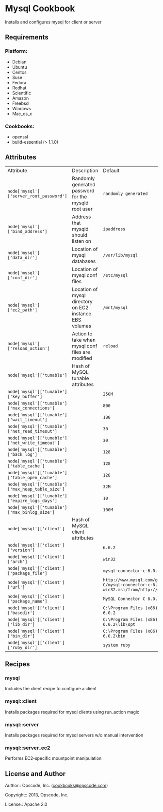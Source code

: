 Mysql Cookbook
==============

Installs and configures mysql for client or server

Requirements
------------

### Platform:

* Debian
* Ubuntu
* Centos
* Suse
* Fedora
* Redhat
* Scientific
* Amazon
* Freebsd
* Windows
* Mac_os_x

### Cookbooks:

* openssl
* build-essential (> 1.1.0)

Attributes
----------

<table>
  <tr>
    <td>Attribute</td>
    <td>Description</td>
    <td>Default</td>
  </tr>
  <tr>
    <td><code>node['mysql']['server_root_password']</code></td>
    <td>Randomly generated password for the mysqld root user</td>
    <td><code>randomly generated</code></td>
  </tr>
  <tr>
    <td><code>node['mysql']['bind_address']</code></td>
    <td>Address that mysqld should listen on</td>
    <td><code>ipaddress</code></td>
  </tr>
  <tr>
    <td><code>node['mysql']['data_dir']</code></td>
    <td>Location of mysql databases</td>
    <td><code>/var/lib/mysql</code></td>
  </tr>
  <tr>
    <td><code>node['mysql']['conf_dir']</code></td>
    <td>Location of mysql conf files</td>
    <td><code>/etc/mysql</code></td>
  </tr>
  <tr>
    <td><code>node['mysql']['ec2_path']</code></td>
    <td>Location of mysql directory on EC2 instance EBS volumes</td>
    <td><code>/mnt/mysql</code></td>
  </tr>
  <tr>
    <td><code>node['mysql']['reload_action']</code></td>
    <td>Action to take when mysql conf files are modified</td>
    <td><code>reload</code></td>
  </tr>
  <tr>
    <td><code>node['mysql']['tunable']</code></td>
    <td>Hash of MySQL tunable attributes</td>
    <td><code></code></td>
  </tr>
  <tr>
    <td><code>node['mysql']['tunable']['key_buffer']</code></td>
    <td></td>
    <td><code>250M</code></td>
  </tr>
  <tr>
    <td><code>node['mysql']['tunable']['max_connections']</code></td>
    <td></td>
    <td><code>800</code></td>
  </tr>
  <tr>
    <td><code>node['mysql']['tunable']['wait_timeout']</code></td>
    <td></td>
    <td><code>180</code></td>
  </tr>
  <tr>
    <td><code>node['mysql']['tunable']['net_read_timeout']</code></td>
    <td></td>
    <td><code>30</code></td>
  </tr>
  <tr>
    <td><code>node['mysql']['tunable']['net_write_timeout']</code></td>
    <td></td>
    <td><code>30</code></td>
  </tr>
  <tr>
    <td><code>node['mysql']['tunable']['back_log']</code></td>
    <td></td>
    <td><code>128</code></td>
  </tr>
  <tr>
    <td><code>node['mysql']['tunable']['table_cache']</code></td>
    <td></td>
    <td><code>128</code></td>
  </tr>
  <tr>
    <td><code>node['mysql']['tunable']['table_open_cache']</code></td>
    <td></td>
    <td><code>128</code></td>
  </tr>
  <tr>
    <td><code>node['mysql']['tunable']['max_heap_table_size']</code></td>
    <td></td>
    <td><code>32M</code></td>
  </tr>
  <tr>
    <td><code>node['mysql']['tunable']['expire_logs_days']</code></td>
    <td></td>
    <td><code>10</code></td>
  </tr>
  <tr>
    <td><code>node['mysql']['tunable']['max_binlog_size']</code></td>
    <td></td>
    <td><code>100M</code></td>
  </tr>
  <tr>
    <td><code>node['mysql']['client']</code></td>
    <td>Hash of MySQL client attributes</td>
    <td><code></code></td>
  </tr>
  <tr>
    <td><code>node['mysql']['client']['version']</code></td>
    <td></td>
    <td><code>6.0.2</code></td>
  </tr>
  <tr>
    <td><code>node['mysql']['client']['arch']</code></td>
    <td></td>
    <td><code>win32</code></td>
  </tr>
  <tr>
    <td><code>node['mysql']['client']['package_file']</code></td>
    <td></td>
    <td><code>mysql-connector-c-6.0.2-win32.msi</code></td>
  </tr>
  <tr>
    <td><code>node['mysql']['client']['url']</code></td>
    <td></td>
    <td><code>http://www.mysql.com/get/Downloads/Connector-C/mysql-connector-c-6.0.2-win32.msi/from/http://mysql.mirrors.pair.com/</code></td>
  </tr>
  <tr>
    <td><code>node['mysql']['client']['package_name']</code></td>
    <td></td>
    <td><code>MySQL Connector C 6.0.2</code></td>
  </tr>
  <tr>
    <td><code>node['mysql']['client']['basedir']</code></td>
    <td></td>
    <td><code>C:\Program Files (x86)\MySQL\Connector C 6.0.2</code></td>
  </tr>
  <tr>
    <td><code>node['mysql']['client']['lib_dir']</code></td>
    <td></td>
    <td><code>C:\Program Files (x86)\MySQL\Connector C 6.0.2\lib\opt</code></td>
  </tr>
  <tr>
    <td><code>node['mysql']['client']['bin_dir']</code></td>
    <td></td>
    <td><code>C:\Program Files (x86)\MySQL\Connector C 6.0.2\bin</code></td>
  </tr>
  <tr>
    <td><code>node['mysql']['client']['ruby_dir']</code></td>
    <td></td>
    <td><code>system ruby</code></td>
  </tr>
</table>

Recipes
-------

### mysql

Includes the client recipe to configure a client

### mysql::client

Installs packages required for mysql clients using run_action magic

### mysql::server

Installs packages required for mysql servers w/o manual intervention

### mysql::server_ec2

Performs EC2-specific mountpoint manipulation


License and Author
------------------

Author:: Opscode, Inc. (<cookbooks@opscode.com>)

Copyright:: 2013, Opscode, Inc.

License:: Apache 2.0
